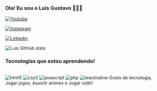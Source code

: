 ### Ola! Eu sou o Luis Gustavo 👨‍💻👋
[![Youtube]( https://img.shields.io/badge/YouTube-FF0000?style=for-the-badge&logo=youtube&logoColor=white)](https://www.youtube.com/channel/UCU8mBlpPJGTvs_ccd-eF98A)

[![Instagram](https://img.shields.io/badge/Instagram-E4405F?style=for-the-badge&logo=instagram&logoColor=white)](https://www.instagram.com/lgbm018/)

[![Linkedin](https://img.shields.io/badge/LinkedIn-0077B5?style=for-the-badge&logo=linkedin&logoColor=white)](https://www.linkedin.com/in/luis-gustavo-barbosa-de-melo-61404028a/)

![Luis GitHub stats](https://github-readme-stats.vercel.app/api?username=LuisGustavoBarbosa&show_icons=true&theme=radical)

### Tecnologias que estou aprendendo!

<div style="display: inline-block"><br/>
  <img alt="html5" src="https://img.shields.io/badge/HTML5-E34F26?style=for-the-badge&logo=html5&logoColor=white" />
   <img alt="css3" src="https://img.shields.io/badge/CSS3-1572B6?style=for-the-badge&logo=css3&logoColor=white" />
   <img alt="javascript" src="https://img.shields.io/badge/JavaScript-F7DF1E?style=for-the-badge&logo=javascript&logoColor=black" />
    <img alt="php" src="https://img.shields.io/badge/PHP-777BB4?style=for-the-badge&logo=php&logoColor=white" />
   <img alt="reactnative" src="https://img.shields.io/badge/React_Native-20232A?style=for-the-badge&logo=react&logoColor=61DAFB" />
</div>
Gosto de tecnologia, Jogar jogos, Assistir animes e Jogar volêi!
